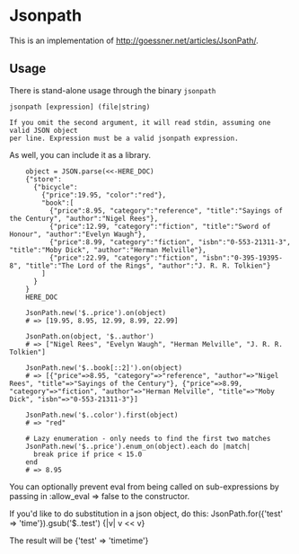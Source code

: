 # Jsonpath

This is an implementation of http://goessner.net/articles/JsonPath/. 

## Usage

There is stand-alone usage through the binary `jsonpath`

    jsonpath [expression] (file|string)

    If you omit the second argument, it will read stdin, assuming one valid JSON object
    per line. Expression must be a valid jsonpath expression.

As well, you can include it as a library.

~~~~~ {ruby}
    object = JSON.parse(<<-HERE_DOC)
    {"store": 
      {"bicycle":
        {"price":19.95, "color":"red"},
        "book":[
          {"price":8.95, "category":"reference", "title":"Sayings of the Century", "author":"Nigel Rees"},
          {"price":12.99, "category":"fiction", "title":"Sword of Honour", "author":"Evelyn Waugh"},
          {"price":8.99, "category":"fiction", "isbn":"0-553-21311-3", "title":"Moby Dick", "author":"Herman Melville"},
          {"price":22.99, "category":"fiction", "isbn":"0-395-19395-8", "title":"The Lord of the Rings", "author":"J. R. R. Tolkien"}
        ]
      }
    }
    HERE_DOC

    JsonPath.new('$..price').on(object)
    # => [19.95, 8.95, 12.99, 8.99, 22.99]
  
    JsonPath.on(object, '$..author')
    # => ["Nigel Rees", "Evelyn Waugh", "Herman Melville", "J. R. R. Tolkien"]
  
    JsonPath.new('$..book[::2]').on(object)
    # => [{"price"=>8.95, "category"=>"reference", "author"=>"Nigel Rees", "title"=>"Sayings of the Century"}, {"price"=>8.99, "category"=>"fiction", "author"=>"Herman Melville", "title"=>"Moby Dick", "isbn"=>"0-553-21311-3"}]

    JsonPath.new('$..color').first(object)
    # => "red"

    # Lazy enumeration - only needs to find the first two matches
    JsonPath.new('$..price').enum_on(object).each do |match|
      break price if price < 15.0
    end
    # => 8.95
~~~~~

You can optionally prevent eval from being called on sub-expressions by passing in :allow_eval => false to the constructor.

If you'd like to do substitution in a json object, do this:
    JsonPath.for({'test' => 'time'}).gsub('$..test') {|v| v << v}

The result will be
    {'test' => 'timetime'}
